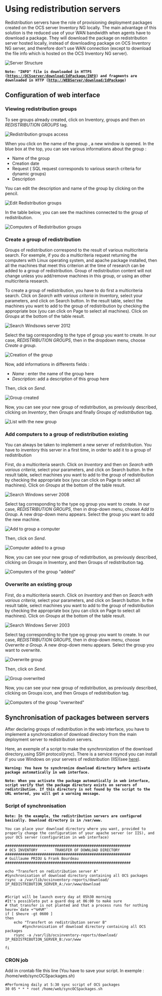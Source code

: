 # Using redistribution servers

Redistribution servers have the role of provisioning deployment packages created on the OCS server
Inventory NG locally. The main advantage of this solution is the reduced use of your WAN bandwidth
when agents have to download a package. They will download the package on redistribution server hosted
locally, instead of downloading package on OCS Inventory NG server, and therefore don't use WAN connection
(except to download the file info which is hosted on the OCS Inventory NG server).

![Server Structure](../img/EN_using_redistribution_servers_1.jpg)

**`Note: "INFO" file is downloaded in HTTPS
(`[`https://OCSserver/download/IdPackage/INFO`](https://OCSserver/download/IdPackage/INFO)`)
and fragments are downloaded in HTTP
(`[`http://WEBServer/download/IdPackage`](http://WEBServer/download/IdPackage)`)`**

## Configuration of web interface

### **Viewing redistribution groups**

To see groups already created, click on Inventory, groups and then on _REDISTRIBUTION GROUPS_ tag.

![Redistribution groups access](../img/EN_using_redistribution_servers_2.jpg)

When you click on the name of the group , a new window is opened. In the blue box at the top,
you can see various informations about the group :

* Name of the group
* Creation date
* Request ( SQL request corresponds to various search criteria for dynamic groups)
* Description

You can edit the description and name of the group by clicking on the pencil.

![Edit Redistribution groups](../img/EN_using_redistribution_servers_3.jpg)

In the table below, you can see the machines connected to the group of redistribution.

![Computers of Redistribution groups](../img/EN_using_redistribution_servers_4.jpg)

### **Create a group of redistribution**

Groups of redistribution correspond to the result of various multicriteria search. For exemple, if you
do a multicriteria request returning the computers with Linux operating system, and apache package
installed, then all the machines that meet this criterion at the time of research can be added to a
group of redistribution. Group of redistribution content will not change unless you add/remove machines
in this group, or using an other multicriteria research.

To create a group of redistribution, you have to do first a multicriteria search. Click on
_Search with various criteria_ in Inventory, select your parameters, and click on Search button.
In the result table, select the machines you want to add to the group of redistribution by checking
the appropriate box (you can click on Page to select all machines). Click on _Groups_ at the
bottom of the table result.

![Search Windsows server 2012](../img/EN_using_redistribution_servers_5.jpg)

Select the tag corresponding to the type of group you want to create. In our case, _REDISTRIBUTION GROUPS_,
then in the dropdown menu, choose _Create a group_.

![Creation of the group](../img/EN_using_redistribution_servers_6.jpg)

Now, add informations in differents fields :

* _Name_ : enter the name of the group here
* _Description_: add a description of this group here

Then, click on _Send_.

![Group created](../img/EN_using_redistribution_servers_7.jpg)

Now, you can see your new group of redistribution, as previously described, clicking on _Inventory_,
then _Groups_ and finally _Groups of redistribution_ tag.

![List with the new group](../img/EN_using_redistribution_servers_8.jpg)

### **Add computers to a group of redistribution existing**

You can always be taken to implement a new server of redistribution. You have to inventory this server
in a first time, in order to add it to a group of redistribution

First, do a multicriteria search. Click on _Inventory_ and then on _Search with various criteria_,
select your parameters, and click on Search button. In the result table, select machines you want to add
to the group of redistribution by checking the appropriate box (you can click on Page to select
all machines). Click on _Groups_ at the bottom of the table result.

![Search Windows server 2008](../img/EN_using_redistribution_servers_9.jpg)

Select tag corresponding to the type og group you want to create. In our case, _REDISTRIBUTION GROUPS_,
then in drop-down menu, choose _Add to Group_. A new drop-down menu appears. Select the group you want
to add the new machine.

![Add to group a computer](../img/EN_using_redistribution_servers_10.jpg)

Then, click on _Send_.

![Computer added to a group](../img/EN_using_redistribution_servers_11.jpg)

Now, you can see your new group of redistribution, as previously described, clicking on _Groups_ in Inventory,
and then Groups of redistribution tag.

![Computers of the group "added"](../img/EN_using_redistribution_servers_12.jpg)

### **Overwrite an existing group**

First, do a multicriteria search. Click on _Inventory_ and then on _Search with various criteria_,
select your parameters, and click on Search button. In the result table, select machines you want to add
to the group of redistribution by checking the appropriate box (you can click on Page to select
all machines). Click on _Groups_ at the bottom of the table result.

![Search Windows Server 2003](../img/EN_using_redistribution_servers_13.jpg)

Select tag corresponding to the type og group you want to create. In our case, _REDISTRIBUTION GROUPS_,
then in drop-down menu, choose _Overwrite a Group_. A new drop-down menu appears. Select the group you
want to overwrite.

![Overwrite group](../img/EN_using_redistribution_servers_14.jpg)

Then, click on _Send_.

![Group overwrited](../img/EN_using_redistribution_servers_15.jpg)

Now, you can see your new group of redistribution, as previously described, clicking on Groups icon,
and then Groups of redistribution tag.

![Computers of the group "overwrited"](../img/EN_using_redistribution_servers_16.jpg)

## Synchronisation of packages between servers

After declaring groups of redistribution in the web interface, you have to implement a synchronization
of download directory from the main deployment server to redistribution servers.

Here, an exemple of a script to make the synchronization of the download directory,using SSH protocol(rync).
There is a service rsyncd you can install if you use Windows on your servers of redistribution (IIS)(see
[here](http://cygwin.com/)).

**`Warning: You have to synchronize download directory before activate package automatically
in web interface.`**

**`Note: When you activate the package automatically in web interface, script verify that the package directory
exists on servers of redistribution. If this directory is not found by the script to the URL entered,
you will get a warning message.`**

### **Script of synchronisation**

**`Note: In the example, the redistribution servers are configured basically. Download directory
is in /var/www.`**

`You can place your download directory where you want, provided to properly change the configuration
of your apache server (or IIS), and your OCS server (configuration in web interface)`

    ##########################################################
    # OCS INVENTORY   -    TRANSFER OF DOWNLOAD DIRECTORY
    ##########################################################
    # Guillaume PRIOU & Frank Bourdeau
    ##########################################################

    echo "Transfert on redistribution server A"
    #Synchronisation of download directory containing all OCS packages
    rsync -a /var/lib/ocsinventory-reports/download/ IP_REDISTRIBUTION_SERVER_A:/var/www/download


    #Script will be launch every day at 05h30 morning
    #It's possibleto put a guard dog at 06:00 to make sure
    # that transfer is not planted and that a process runs for nothing
    heure=`date +"%H%M"`
    if [ $heure -gt 0600 ]
    then
        echo "Transfert on redistribution server B"
            #Synchronisation of download directory containing all OCS packages
        rsync -a /var/lib/ocsinventory-reports/download/ IP_REDISTRIBUTION_SERVER_B:/var/www

    fi

### **CRON job**

Add in crontab file this line (You have to save your script. In exemple : /home/web/syncOCSpackages.sh)

    #Performing daily at 5:30 sync script of OCS packages
    30 05 * * * root /home/web/syncOCSpackages.sh
